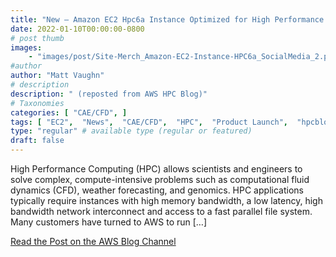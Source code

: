 ```yaml
---
title: "New – Amazon EC2 Hpc6a Instance Optimized for High Performance Computing"
date: 2022-01-10T00:00:00-0800
# post thumb
images:
    - "images/post/Site-Merch_Amazon-EC2-Instance-HPC6a_SocialMedia_2.png"
#author
author: "Matt Vaughn"
# description
description: " (reposted from AWS HPC Blog)"
# Taxonomies
categories: [ "CAE/CFD", ]
tags: [ "EC2",  "News",  "CAE/CFD",  "HPC",  "Product Launch",  "hpcblog", ]
type: "regular" # available type (regular or featured)
draft: false
---
```


High Performance Computing (HPC) allows scientists and engineers to solve complex, compute-intensive problems such as computational fluid dynamics (CFD), weather forecasting, and genomics. HPC applications typically require instances with high memory bandwidth, a low latency, high bandwidth network interconnect and access to a fast parallel file system. Many customers have turned to AWS to run […]

<a href="https://aws.amazon.com/blogs/aws/new-amazon-ec2-hpc6a-instance-optimized-for-high-performance-computing/" class="btn btn-primary btn-lg active" role="button" aria-pressed="true" style="margin-top: 8px;">Read the Post on the AWS Blog Channel</a>
